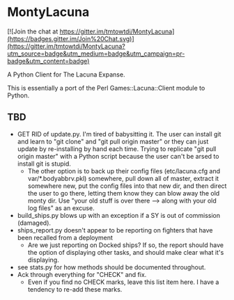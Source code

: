 MontyLacuna
===========

[![Join the chat at https://gitter.im/tmtowtdi/MontyLacuna](https://badges.gitter.im/Join%20Chat.svg)](https://gitter.im/tmtowtdi/MontyLacuna?utm_source=badge&utm_medium=badge&utm_campaign=pr-badge&utm_content=badge)

A Python Client for The Lacuna Expanse.

This is essentially a port of the Perl Games::Lacuna::Client module to Python.  

## TBD
- GET RID of update.py.  I'm tired of babysitting it.  The user can install 
  git and learn to "git clone" and "git pull origin master" or they can just 
  update by re-installing by hand each time.  Trying to replicate "git pull 
  origin master" with a Python script because the user can't be arsed to 
  install git is stupid.
    - The other option is to back up their config files (etc/lacuna.cfg and 
      var/*.bodyabbrv.pkl) somewhere, pull down all of master, extract it 
      somewhere new, put the config files into that new dir, and then direct 
      the user to go there, letting them know they can blow away the old monty 
      dir.  Use "your old stuff is over there --> along with your old log 
      files" as an excuse.
- build_ships.py blows up with an exception if a SY is out of commission 
  (damaged).  
- ships_report.py doesn't appear to be reporting on fighters that have been 
  recalled from a deployment
  - Are we just reporting on Docked ships?  If so, the report should have the 
    option of displaying other tasks, and should make clear what it's 
    displaying.
- see stats.py for how methods should be documented throughout.
- Ack through everything for "CHECK" and fix.
  - Even if you find no CHECK marks, leave this list item here.  I have a tendency to 
    re-add these marks.

